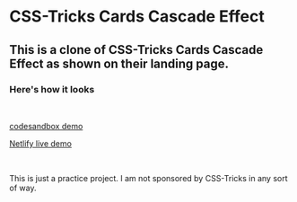 # CSS-Tricks Cards Cascade Effect

## This is a clone of CSS-Tricks Cards Cascade Effect as shown on their landing page.

### Here's how it looks
<br />

[codesandbox demo](https://codesandbox.io/p/github/Bitnagar/csstrickscardsanimation/master?file=%2FREADME.md&workspace=%257B%2522activeFileId%2522%253A%2522claskvjn3000o7ogtarw24adh%2522%252C%2522openFiles%2522%253A%255B%2522%252FREADME.md%2522%255D%252C%2522sidebarPanel%2522%253A%2522EXPLORER%2522%252C%2522gitSidebarPanel%2522%253A%2522COMMIT%2522%252C%2522spaces%2522%253A%257B%2522clbdoylt3000u356gwxns0oix%2522%253A%257B%2522key%2522%253A%2522clbdoylt3000u356gwxns0oix%2522%252C%2522name%2522%253A%2522Default%2522%252C%2522devtools%2522%253A%255B%257B%2522type%2522%253A%2522PREVIEW%2522%252C%2522taskId%2522%253A%2522start%2522%252C%2522port%2522%253A3000%252C%2522key%2522%253A%2522clbdoylt3000v356gy7hytba6%2522%252C%2522isMinimized%2522%253Afalse%257D%255D%257D%257D%252C%2522currentSpace%2522%253A%2522clbdoylt3000u356gwxns0oix%2522%252C%2522spacesOrder%2522%253A%255B%2522clbdoylt3000u356gwxns0oix%2522%255D%257D)

[Netlify live demo](https://css-tricks-card-animation.netlify.app/)

<br />

This is just a practice project. I am not sponsored by CSS-Tricks in any sort of way.
